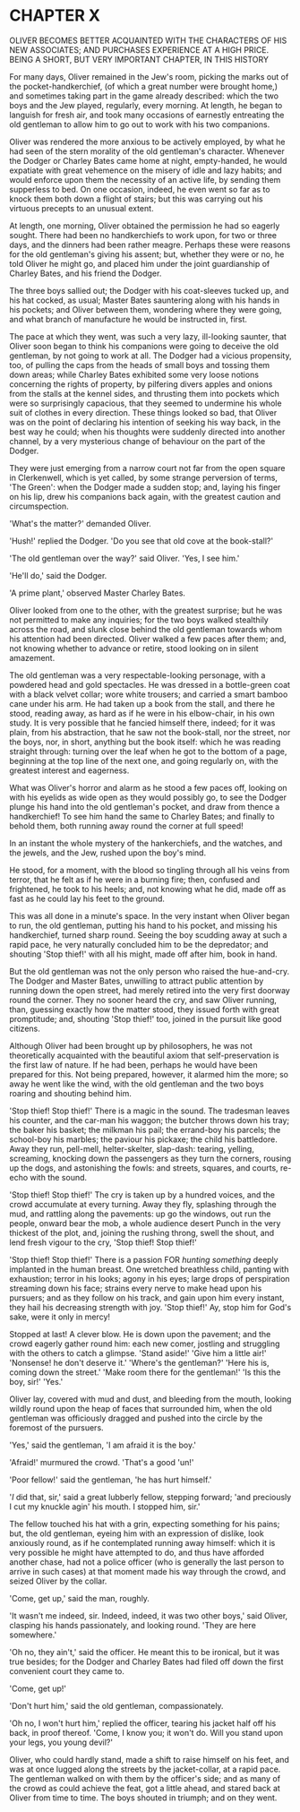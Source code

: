 # CHAPTER X

OLIVER BECOMES BETTER ACQUAINTED WITH THE CHARACTERS OF HIS NEW
ASSOCIATES; AND PURCHASES EXPERIENCE AT A HIGH PRICE. BEING A SHORT,
BUT VERY IMPORTANT CHAPTER, IN THIS HISTORY

For many days, Oliver remained in the Jew's room, picking the marks out
of the pocket-handkerchief, (of which a great number were brought
home,) and sometimes taking part in the game already described: which
the two boys and the Jew played, regularly, every morning. At length,
he began to languish for fresh air, and took many occasions of
earnestly entreating the old gentleman to allow him to go out to work
with his two companions.

Oliver was rendered the more anxious to be actively employed, by what
he had seen of the stern morality of the old gentleman's character.
Whenever the Dodger or Charley Bates came home at night, empty-handed,
he would expatiate with great vehemence on the misery of idle and lazy
habits; and would enforce upon them the necessity of an active life, by
sending them supperless to bed. On one occasion, indeed, he even went
so far as to knock them both down a flight of stairs; but this was
carrying out his virtuous precepts to an unusual extent.

At length, one morning, Oliver obtained the permission he had so
eagerly sought. There had been no handkerchiefs to work upon, for two
or three days, and the dinners had been rather meagre. Perhaps these
were reasons for the old gentleman's giving his assent; but, whether
they were or no, he told Oliver he might go, and placed him under the
joint guardianship of Charley Bates, and his friend the Dodger.

The three boys sallied out; the Dodger with his coat-sleeves tucked up,
and his hat cocked, as usual; Master Bates sauntering along with his
hands in his pockets; and Oliver between them, wondering where they
were going, and what branch of manufacture he would be instructed in,
first.

The pace at which they went, was such a very lazy, ill-looking saunter,
that Oliver soon began to think his companions were going to deceive
the old gentleman, by not going to work at all. The Dodger had a
vicious propensity, too, of pulling the caps from the heads of small
boys and tossing them down areas; while Charley Bates exhibited some
very loose notions concerning the rights of property, by pilfering
divers apples and onions from the stalls at the kennel sides, and
thrusting them into pockets which were so surprisingly capacious, that
they seemed to undermine his whole suit of clothes in every direction.
These things looked so bad, that Oliver was on the point of declaring
his intention of seeking his way back, in the best way he could; when
his thoughts were suddenly directed into another channel, by a very
mysterious change of behaviour on the part of the Dodger.

They were just emerging from a narrow court not far from the open
square in Clerkenwell, which is yet called, by some strange perversion
of terms, 'The Green': when the Dodger made a sudden stop; and, laying
his finger on his lip, drew his companions back again, with the
greatest caution and circumspection.

'What's the matter?' demanded Oliver.

'Hush!' replied the Dodger. 'Do you see that old cove at the
book-stall?'

'The old gentleman over the way?' said Oliver. 'Yes, I see him.'

'He'll do,' said the Dodger.

'A prime plant,' observed Master Charley Bates.

Oliver looked from one to the other, with the greatest surprise; but he
was not permitted to make any inquiries; for the two boys walked
stealthily across the road, and slunk close behind the old gentleman
towards whom his attention had been directed. Oliver walked a few paces
after them; and, not knowing whether to advance or retire, stood
looking on in silent amazement.

The old gentleman was a very respectable-looking personage, with a
powdered head and gold spectacles. He was dressed in a bottle-green
coat with a black velvet collar; wore white trousers; and carried a
smart bamboo cane under his arm. He had taken up a book from the stall,
and there he stood, reading away, as hard as if he were in his
elbow-chair, in his own study. It is very possible that he fancied
himself there, indeed; for it was plain, from his abstraction, that he
saw not the book-stall, nor the street, nor the boys, nor, in short,
anything but the book itself: which he was reading straight through:
turning over the leaf when he got to the bottom of a page, beginning at
the top line of the next one, and going regularly on, with the greatest
interest and eagerness.

What was Oliver's horror and alarm as he stood a few paces off, looking
on with his eyelids as wide open as they would possibly go, to see the
Dodger plunge his hand into the old gentleman's pocket, and draw from
thence a handkerchief! To see him hand the same to Charley Bates; and
finally to behold them, both running away round the corner at full
speed!

In an instant the whole mystery of the hankerchiefs, and the watches,
and the jewels, and the Jew, rushed upon the boy's mind.

He stood, for a moment, with the blood so tingling through all his
veins from terror, that he felt as if he were in a burning fire; then,
confused and frightened, he took to his heels; and, not knowing what he
did, made off as fast as he could lay his feet to the ground.

This was all done in a minute's space. In the very instant when Oliver
began to run, the old gentleman, putting his hand to his pocket, and
missing his handkerchief, turned sharp round. Seeing the boy scudding
away at such a rapid pace, he very naturally concluded him to be the
depredator; and shouting 'Stop thief!' with all his might, made off
after him, book in hand.

But the old gentleman was not the only person who raised the
hue-and-cry. The Dodger and Master Bates, unwilling to attract public
attention by running down the open street, had merely retired into the
very first doorway round the corner. They no sooner heard the cry, and
saw Oliver running, than, guessing exactly how the matter stood, they
issued forth with great promptitude; and, shouting 'Stop thief!' too,
joined in the pursuit like good citizens.

Although Oliver had been brought up by philosophers, he was not
theoretically acquainted with the beautiful axiom that
self-preservation is the first law of nature. If he had been, perhaps
he would have been prepared for this. Not being prepared, however, it
alarmed him the more; so away he went like the wind, with the old
gentleman and the two boys roaring and shouting behind him.

'Stop thief! Stop thief!' There is a magic in the sound. The tradesman
leaves his counter, and the car-man his waggon; the butcher throws down
his tray; the baker his basket; the milkman his pail; the errand-boy
his parcels; the school-boy his marbles; the paviour his pickaxe; the
child his battledore. Away they run, pell-mell, helter-skelter,
slap-dash: tearing, yelling, screaming, knocking down the passengers as
they turn the corners, rousing up the dogs, and astonishing the fowls:
and streets, squares, and courts, re-echo with the sound.

'Stop thief! Stop thief!' The cry is taken up by a hundred voices, and
the crowd accumulate at every turning. Away they fly, splashing through
the mud, and rattling along the pavements: up go the windows, out run
the people, onward bear the mob, a whole audience desert Punch in the
very thickest of the plot, and, joining the rushing throng, swell the
shout, and lend fresh vigour to the cry, 'Stop thief! Stop thief!'

'Stop thief! Stop thief!' There is a passion FOR _hunting_ _something_
deeply implanted in the human breast.  One wretched breathless child,
panting with exhaustion; terror in his looks; agony in his eyes; large
drops of perspiration streaming down his face; strains every nerve to
make head upon his pursuers; and as they follow on his track, and gain
upon him every instant, they hail his decreasing strength with joy.
'Stop thief!'  Ay, stop him for God's sake, were it only in mercy!

Stopped at last!  A clever blow.  He is down upon the pavement; and the
crowd eagerly gather round him:  each new comer, jostling and
struggling with the others to catch a glimpse.  'Stand aside!'  'Give
him a little air!'  'Nonsense! he don't deserve it.'  'Where's the
gentleman?'  'Here his is, coming down the street.'  'Make room there
for the gentleman!' 'Is this the boy, sir!'  'Yes.'

Oliver lay, covered with mud and dust, and bleeding from the mouth,
looking wildly round upon the heap of faces that surrounded him, when
the old gentleman was officiously dragged and pushed into the circle by
the foremost of the pursuers.

'Yes,' said the gentleman, 'I am afraid it is the boy.'

'Afraid!' murmured the crowd.  'That's a good 'un!'

'Poor fellow!' said the gentleman, 'he has hurt himself.'

'_I_ did that, sir,' said a great lubberly fellow, stepping forward;
'and preciously I cut my knuckle agin' his mouth.  I stopped him, sir.'

The fellow touched his hat with a grin, expecting something for his
pains; but, the old gentleman, eyeing him with an expression of
dislike, look anxiously round, as if he contemplated running away
himself:  which it is very possible he might have attempted to do, and
thus have afforded another chase, had not a police officer (who is
generally the last person to arrive in such cases) at that moment made
his way through the crowd, and seized Oliver by the collar.

'Come, get up,' said the man, roughly.

'It wasn't me indeed, sir.  Indeed, indeed, it was two other boys,'
said Oliver, clasping his hands passionately, and looking round.  'They
are here somewhere.'

'Oh no, they ain't,' said the officer.  He meant this to be ironical,
but it was true besides; for the Dodger and Charley Bates had filed off
down the first convenient court they came to.

'Come, get up!'

'Don't hurt him,' said the old gentleman, compassionately.

'Oh no, I won't hurt him,' replied the officer, tearing his jacket half
off his back, in proof thereof.  'Come, I know you; it won't do.  Will
you stand upon your legs, you young devil?'

Oliver, who could hardly stand, made a shift to raise himself on his
feet, and was at once lugged along the streets by the jacket-collar, at
a rapid pace.  The gentleman walked on with them by the officer's side;
and as many of the crowd as could achieve the feat, got a little ahead,
and stared back at Oliver from time to time.  The boys shouted in
triumph; and on they went.



